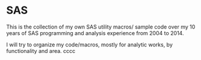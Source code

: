 # SAS
This is the collection of my own SAS utility macros/ sample code over my 10 years of SAS programming and analysis experience from 2004 to 2014.

I will try to organize my code/macros, mostly for analytic works, by functionality and area.
cccc
